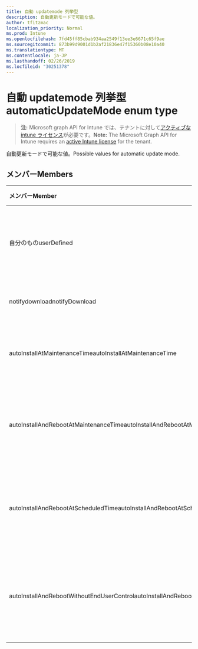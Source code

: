 ```yaml
---
title: 自動 updatemode 列挙型
description: 自動更新モードで可能な値。
author: tfitzmac
localization_priority: Normal
ms.prod: Intune
ms.openlocfilehash: 7fd45ff85cbab934aa2549f13ee3e6671c65f9ae
ms.sourcegitcommit: 873b99d9001d1b2af21836e47f15360b08e10a40
ms.translationtype: MT
ms.contentlocale: ja-JP
ms.lasthandoff: 02/26/2019
ms.locfileid: "30251378"
---
```

# <a name="automaticupdatemode-enum-type"></a><span data-ttu-id="c99c2-103">自動 updatemode 列挙型</span><span class="sxs-lookup"><span data-stu-id="c99c2-103">automaticUpdateMode enum type</span></span>

> <span data-ttu-id="c99c2-104">**注:** Microsoft graph API for Intune では、テナントに対して[アクティブな intune ライセンス](https://go.microsoft.com/fwlink/?linkid=839381)が必要です。</span><span class="sxs-lookup"><span data-stu-id="c99c2-104">**Note:** The Microsoft Graph API for Intune requires an [active Intune license](https://go.microsoft.com/fwlink/?linkid=839381) for the tenant.</span></span>

<span data-ttu-id="c99c2-105">自動更新モードで可能な値。</span><span class="sxs-lookup"><span data-stu-id="c99c2-105">Possible values for automatic update mode.</span></span>

## <a name="members"></a><span data-ttu-id="c99c2-106">メンバー</span><span class="sxs-lookup"><span data-stu-id="c99c2-106">Members</span></span>
|<span data-ttu-id="c99c2-107">メンバー</span><span class="sxs-lookup"><span data-stu-id="c99c2-107">Member</span></span>|<span data-ttu-id="c99c2-108">値</span><span class="sxs-lookup"><span data-stu-id="c99c2-108">Value</span></span>|<span data-ttu-id="c99c2-109">説明</span><span class="sxs-lookup"><span data-stu-id="c99c2-109">Description</span></span>|
|:---|:---|:---|
|<span data-ttu-id="c99c2-110">自分のもの</span><span class="sxs-lookup"><span data-stu-id="c99c2-110">userDefined</span></span>|<span data-ttu-id="c99c2-111">.0</span><span class="sxs-lookup"><span data-stu-id="c99c2-111">0</span></span>|<span data-ttu-id="c99c2-112">ユーザー定義、既定値、意図的ではありません。</span><span class="sxs-lookup"><span data-stu-id="c99c2-112">User Defined, default value, no intent.</span></span>|
|<span data-ttu-id="c99c2-113">notifydownload</span><span class="sxs-lookup"><span data-stu-id="c99c2-113">notifyDownload</span></span>|<span data-ttu-id="c99c2-114">1-d</span><span class="sxs-lookup"><span data-stu-id="c99c2-114">1</span></span>|<span data-ttu-id="c99c2-115">ダウンロードを通知します。</span><span class="sxs-lookup"><span data-stu-id="c99c2-115">Notify on download.</span></span>|
|<span data-ttu-id="c99c2-116">autoInstallAtMaintenanceTime</span><span class="sxs-lookup"><span data-stu-id="c99c2-116">autoInstallAtMaintenanceTime</span></span>|<span data-ttu-id="c99c2-117">pbm-2</span><span class="sxs-lookup"><span data-stu-id="c99c2-117">2</span></span>|<span data-ttu-id="c99c2-118">メンテナンス時に自動インストールします。</span><span class="sxs-lookup"><span data-stu-id="c99c2-118">Auto-install at maintenance time.</span></span>|
|<span data-ttu-id="c99c2-119">autoInstallAndRebootAtMaintenanceTime</span><span class="sxs-lookup"><span data-stu-id="c99c2-119">autoInstallAndRebootAtMaintenanceTime</span></span>|<span data-ttu-id="c99c2-120">1/3</span><span class="sxs-lookup"><span data-stu-id="c99c2-120">3</span></span>|<span data-ttu-id="c99c2-121">メンテナンス時に自動的にインストールおよび再起動します。</span><span class="sxs-lookup"><span data-stu-id="c99c2-121">Auto-install and reboot at maintenance time.</span></span>|
|<span data-ttu-id="c99c2-122">autoInstallAndRebootAtScheduledTime</span><span class="sxs-lookup"><span data-stu-id="c99c2-122">autoInstallAndRebootAtScheduledTime</span></span>|<span data-ttu-id="c99c2-123">2/4</span><span class="sxs-lookup"><span data-stu-id="c99c2-123">4</span></span>|<span data-ttu-id="c99c2-124">スケジュールされた時刻に自動インストールおよび再起動します。</span><span class="sxs-lookup"><span data-stu-id="c99c2-124">Auto-install and reboot at scheduled time.</span></span>|
|<span data-ttu-id="c99c2-125">autoInstallAndRebootWithoutEndUserControl</span><span class="sxs-lookup"><span data-stu-id="c99c2-125">autoInstallAndRebootWithoutEndUserControl</span></span>|<span data-ttu-id="c99c2-126">5</span><span class="sxs-lookup"><span data-stu-id="c99c2-126">5</span></span>|<span data-ttu-id="c99c2-127">エンドユーザーコントロールを使用せずに自動インストールおよび再起動</span><span class="sxs-lookup"><span data-stu-id="c99c2-127">Auto-install and restart without end-user control</span></span>|



